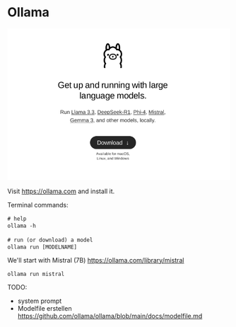 # Ollama

![ollama website](img/ollama.png)

Visit https://ollama.com and install it. 

Terminal commands:

```
# help 
ollama -h 

# run (or download) a model 
ollama run [MODELNAME]

```

We'll start with Mistral (7B) https://ollama.com/library/mistral 

```
ollama run mistral
```


TODO:

- system prompt 
- Modelfile erstellen https://github.com/ollama/ollama/blob/main/docs/modelfile.md